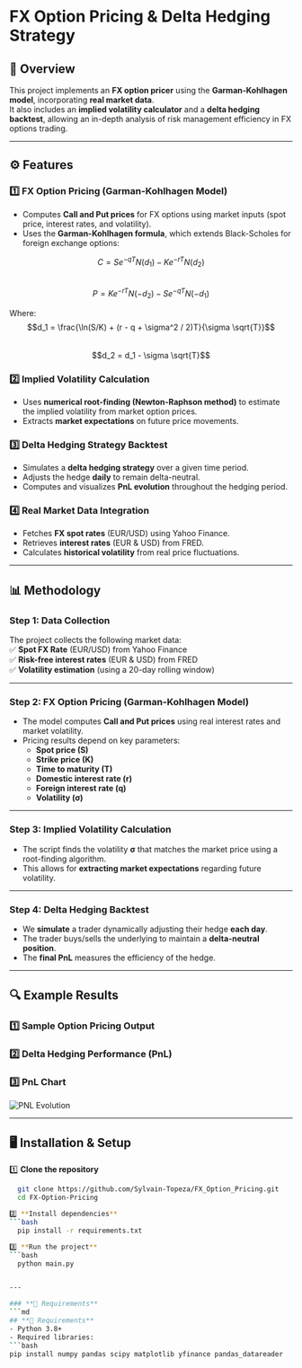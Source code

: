 
# FX Option Pricing & Delta Hedging Strategy  

## 📌 Overview  
This project implements an **FX option pricer** using the **Garman-Kohlhagen model**, incorporating **real market data**.  
It also includes an **implied volatility calculator** and a **delta hedging backtest**, allowing an in-depth analysis of risk management efficiency in FX options trading.  

---

## ⚙️ Features  
### 1️⃣ FX Option Pricing (Garman-Kohlhagen Model)  
- Computes **Call and Put prices** for FX options using market inputs (spot price, interest rates, and volatility).  
- Uses the **Garman-Kohlhagen formula**, which extends Black-Scholes for foreign exchange options:  

$$C = S e^{-qT} N(d_1) - K e^{-rT} N(d_2)$$  
$$P = K e^{-rT} N(-d_2) - S e^{-qT} N(-d_1)$$  

Where:  
$$d_1 = \frac{\ln(S/K) + (r - q + \sigma^2 / 2)T}{\sigma \sqrt{T}}$$  
$$d_2 = d_1 - \sigma \sqrt{T}$$  

### 2️⃣ Implied Volatility Calculation  
- Uses **numerical root-finding (Newton-Raphson method)** to estimate the implied volatility from market option prices.  
- Extracts **market expectations** on future price movements.  

### 3️⃣ Delta Hedging Strategy Backtest  
- Simulates a **delta hedging strategy** over a given time period.  
- Adjusts the hedge **daily** to remain delta-neutral.  
- Computes and visualizes **PnL evolution** throughout the hedging period.  

### 4️⃣ Real Market Data Integration  
- Fetches **FX spot rates** (EUR/USD) using Yahoo Finance.  
- Retrieves **interest rates** (EUR & USD) from FRED.  
- Calculates **historical volatility** from real price fluctuations.

---

## 📊 Methodology  
### **Step 1: Data Collection**  
The project collects the following market data:  
✅ **Spot FX Rate** (EUR/USD) from Yahoo Finance  
✅ **Risk-free interest rates** (EUR & USD) from FRED  
✅ **Volatility estimation** (using a 20-day rolling window)  

---

### **Step 2: FX Option Pricing (Garman-Kohlhagen Model)**  
- The model computes **Call and Put prices** using real interest rates and market volatility.  
- Pricing results depend on key parameters:  
  - **Spot price (S)**  
  - **Strike price (K)**  
  - **Time to maturity (T)**  
  - **Domestic interest rate (r)**  
  - **Foreign interest rate (q)**  
  - **Volatility (σ)**  

---

### **Step 3: Implied Volatility Calculation**  
- The script finds the volatility **σ** that matches the market price using a root-finding algorithm.  
- This allows for **extracting market expectations** regarding future volatility.  

---

### **Step 4: Delta Hedging Backtest**  
- We **simulate** a trader dynamically adjusting their hedge **each day**.  
- The trader buys/sells the underlying to maintain a **delta-neutral position**.  
- The **final PnL** measures the efficiency of the hedge.

---

## **🔍 Example Results**
### **1️⃣ Sample Option Pricing Output**


### **2️⃣ Delta Hedging Performance (PnL)**


### **3️⃣ PnL Chart**
![PNL Evolution](example_pnl_chart.png)

---

## 🖥️ Installation & Setup   
1️⃣ **Clone the repository**  
```bash
  git clone https://github.com/Sylvain-Topeza/FX_Option_Pricing.git
  cd FX-Option-Pricing

2️⃣ **Install dependencies**  
```bash
  pip install -r requirements.txt

3️⃣ **Run the project**  
```bash
  python main.py


---

### **📌 Requirements**
```md
## **🔧 Requirements**  
- Python 3.8+  
- Required libraries:  
```bash
pip install numpy pandas scipy matplotlib yfinance pandas_datareader


